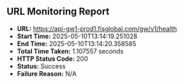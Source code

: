 ## URL Monitoring Report

- **URL:** https://api-gw1-prod1.fisglobal.com/gw/v1/health
- **Start Time:** 2025-05-10T13:14:19.251028
- **End Time:** 2025-05-10T13:14:20.358585
- **Total Time Taken:** 1.107557 seconds
- **HTTP Status Code:** 200
- **Status:** Success
- **Failure Reason:** N/A
